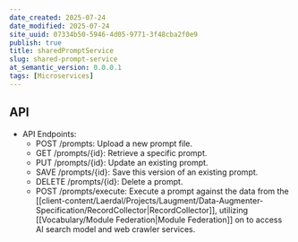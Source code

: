 ```yaml
---
date_created: 2025-07-24
date_modified: 2025-07-24
site_uuid: 07334b50-5946-4d05-9771-3f48cba2f0e9
publish: true
title: sharedPromptService
slug: shared-prompt-service
at_semantic_version: 0.0.0.1
tags: [Microservices]
---
```



## API

- API Endpoints:
    - POST /prompts: Upload a new prompt file.
    - GET /prompts/{id}: Retrieve a specific prompt.
    - PUT /prompts/{id}: Update an existing prompt.
    - SAVE /prompts/{id}: Save this version of an existing prompt.
    - DELETE /prompts/{id}: Delete a prompt.
    - POST /prompts/execute: Execute a prompt against the data from the [[client-content/Laerdal/Projects/Laugment/Data-Augmenter-Specification/RecordCollector|RecordCollector]], utilizing [[Vocabulary/Module Federation|Module Federation]] on to access AI search model and web crawler services.